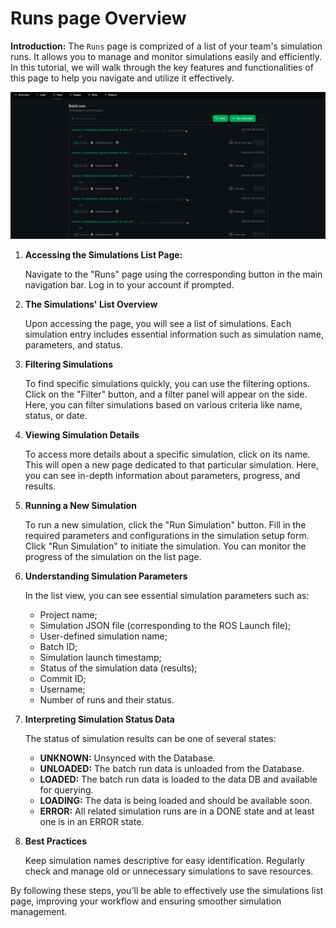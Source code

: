 # Runs page Overview

**Introduction:**
The `Runs` page is comprized of a list of your team's simulation runs. It allows you to manage and monitor simulations easily and efficiently. In this tutorial, we will walk through the key features and functionalities of this page to help you navigate and utilize it effectively.

![png](img/runs0.png "Runs page overview")

1. **Accessing the Simulations List Page:**

   Navigate to the "Runs" page using the corresponding button in the main navigation bar. Log in to your account if prompted.

2. **The Simulations' List Overview**

   Upon accessing the page, you will see a list of simulations. Each simulation entry includes essential information such as simulation name, parameters, and status.

3. **Filtering Simulations**

   To find specific simulations quickly, you can use the filtering options. Click on the "Filter" button, and a filter panel will appear on the side. Here, you can filter simulations based on various criteria like name, status, or date.

4. **Viewing Simulation Details**

    To access more details about a specific simulation, click on its name. This will open a new page dedicated to that particular simulation. Here, you can see in-depth information about parameters, progress, and results.

5. **Running a New Simulation**

   To run a new simulation, click the "Run Simulation" button. Fill in the required parameters and configurations in the simulation setup form. Click "Run Simulation" to initiate the simulation. You can monitor the progress of the simulation on the list page.

6. **Understanding Simulation Parameters**

   In the list view, you can see essential simulation parameters such as:
      * Project name;
      * Simulation JSON file (corresponding to the ROS Launch file);
      * User-defined simulation name;
      * Batch ID;
      * Simulation launch timestamp;
      * Status of the simulation data (results);
      * Commit ID;
      * Username;
      * Number of runs and their status.

7. **Interpreting Simulation Status Data**

   The status of simulation results can be one of several states:
     - **UNKNOWN:** Unsynced with the Database.
     - **UNLOADED:** The batch run data is unloaded from the Database.
     - **LOADED:** The batch run data is loaded to the data DB and available for querying.
     - **LOADING:** The data is being loaded and should be available soon.
     - **ERROR:** All related simulation runs are in a DONE state and at least one is in an ERROR state.


8. **Best Practices**
   
   Keep simulation names descriptive for easy identification. Regularly check and manage old or unnecessary simulations to save resources.

By following these steps, you'll be able to effectively use the simulations list page, improving your workflow and ensuring smoother simulation management.
